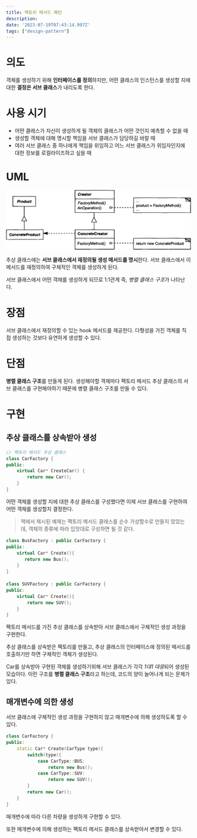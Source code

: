```yaml
---
title: 팩토리 메서드 패턴
description:
date: '2023-07-19T07:43:14.997Z'
tags: ["design-pattern"]
---
```


# 의도

객체를 생성하기 위해 **인터페이스를 정의**하지만, 어떤 클래스의 인스턴스를 생성할 지에 대한 **결정은 서브 클래스**가 내리도록 한다.

# 사용 시기

- 어떤 클래스가 자신이 생성하게 될 객체의 클래스가 어떤 것인지 예측할 수 없을 때
- 생성할 객체에 대해 명시할 책임을 서브 클래스가 담당하길 바랄 때
- 여러 서브 클래스 중 하나에게 책임을 위임하고 어느 서브 클래스가 위임자인지에 대한 정보를 로컬라이즈하고 싶을 때

# UML

![Alt text](image.png)

추상 클래스에는 **서브 클래스에서 재정의될 생성 메서드를 명시**한다. 서브 클래스에서 이 메서드를 재정의하여 구체적인 객체를 생성하게 된다. 

서브 클래스에서 어떤 객체를 생성하게 되므로 1:1관계 즉, *병렬 클래스 구조*가 나타난다.

# 장점

서브 클래스에서 재정의할 수 있는 hook 메서드를 제공한다. 다형성을 가진 객체를 직접 생성하는 것보다 유연하게 생성할 수 있다.

# 단점

**병렬 클래스 구조**를 만들게 된다. 생성해야할 객체마다 팩토리 메서드 추상 클래스의 서브 클래스를 구현해야하기 때문에 병렬 클래스 구조를 만들 수 있다.

# 구현

## 추상 클래스를 상속받아 생성

```cpp
// 팩토리 메서드 추상 클래스
class CarFactory {
public:
    virtual Car* CreateCar() {
        return new Car();
    }
}
```

어떤 객체를 생성할 지에 대한 추상 클래스를 구성했다면 이제 서브 클래스를 구현하여 어떤 객체를 생성할지 결정한다.

> 책에서 제시된 예제는 팩토리 메서드 클래스를 순수 가상함수로 만들지 않았는데, 객체의 종류에 따라 입맛대로 구성하면 될 것 같다.

```cpp
class BusFactory : public CarFactory {
public:
    virtual Car* Create(){
       return new Bus();
    }
}

class SUVFactory : public CarFactory {
public:
    virtual Car* Create(){
        return new SUV();
    }
}
```

팩토리 메서드를 가진 추상 클래스를 상속받아 서브 클래스에서 구체적인 생성 과정을 구현한다.

추상 클래스를 상속받은 팩토리를 만들고, 추상 클래스의 인터페이스에 정의된 메서드를 호출하기만 하면 구체적인 객체가 생성된다.

Car를 상속받아 구현된 객체를 생성하기위해 서브 클래스가 각각 *1대1 대응*되어 생성된 모습이다. 이런 구조를 **병렬 클래스 구조**라고 하는데, 코드의 양이 늘어나게 되는 문제가 있다.

## 매개변수에 의한 생성

서브 클래스에 구체적인 생성 과정을 구현하지 않고 매개변수에 의해 생성하도록 할 수 있다.

```cpp
class CarFactory {
public:
    static Car* Create(CarType type){
        switch(type){
            case CarType::BUS:
                return new Bus();
            case CarType::SUV:
                return new SUV();
        }
        return new Car();
    }
}
```

매개변수에 따라 다른 차량을 생성하게 구현할 수 있다. 

또한 매개변수에 의해 생성하는 팩토리 메서드 클래스를 상속받아서 변경할 수 있다.